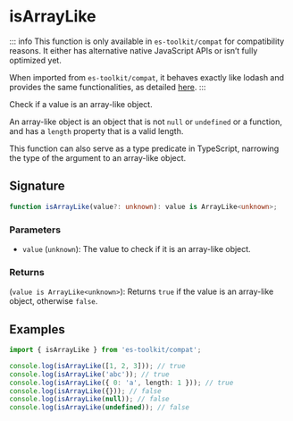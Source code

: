 # isArrayLike

::: info
This function is only available in `es-toolkit/compat` for compatibility reasons. It either has alternative native JavaScript APIs or isn’t fully optimized yet.

When imported from `es-toolkit/compat`, it behaves exactly like lodash and provides the same functionalities, as detailed [here](../../../compatibility.md).
:::

Check if a value is an array-like object.

An array-like object is an object that is not `null` or `undefined` or a function, and has a `length` property that is a valid length.

This function can also serve as a type predicate in TypeScript, narrowing the type of the argument to an array-like object.

## Signature

```typescript
function isArrayLike(value?: unknown): value is ArrayLike<unknown>;
```

### Parameters

- `value` (`unknown`): The value to check if it is an array-like object.

### Returns

(`value is ArrayLike<unknown>`): Returns `true` if the value is an array-like object, otherwise `false`.

## Examples

```typescript
import { isArrayLike } from 'es-toolkit/compat';

console.log(isArrayLike([1, 2, 3])); // true
console.log(isArrayLike('abc')); // true
console.log(isArrayLike({ 0: 'a', length: 1 })); // true
console.log(isArrayLike({})); // false
console.log(isArrayLike(null)); // false
console.log(isArrayLike(undefined)); // false
```
